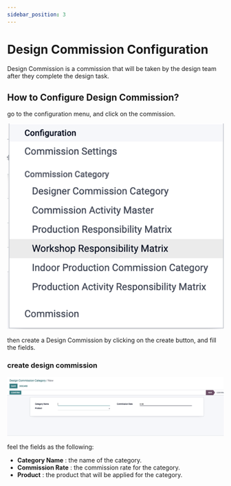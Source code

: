 ```yaml
---
sidebar_position: 3
---
```


# Design Commission Configuration

Design Commission is a commission that will be taken by the design team after they complete the design task.

## How to Configure Design Commission?

go to the configuration menu, and click on the commission.

![design configuration](../assets/commission_img/sales_configuration.png)

then create a Design Commission by clicking on the create button, and fill the fields.

### create design commission

![design commission](../assets/commission_img/design_commission_category.png)

feel the fields as the following:

- **Category Name** : the name of the category.
- **Commission Rate** : the commission rate for the category.
- **Product** : the product that will be applied for the category.
